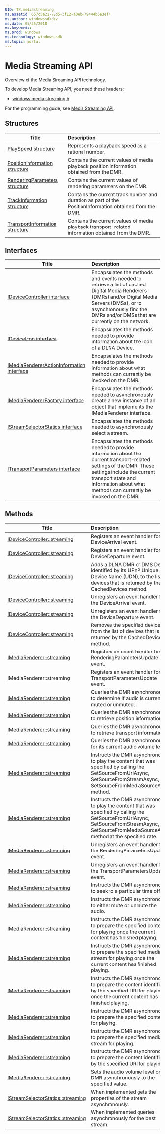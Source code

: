 ```yaml
---
UID: TP:mediastreaming
ms.assetid: 657c5a21-72d5-3f12-a0eb-79444b5e3ef4
ms.author: windowssdkdev
ms.date: 05/25/2018
ms.keywords: 
ms.prod: windows
ms.technology: windows-sdk
ms.topic: portal
---
```


# Media Streaming API



Overview of the Media Streaming API technology.

To develop Media Streaming API, you need these headers:

 * [windows.media.streaming.h](..\windows.media.streaming\index.md)

For the programming guide, see [Media Streaming API](/windows/desktop/mediastreaming).

## Structures

| Title   | Description   |
| ---- |:---- |
| [PlaySpeed structure](..\windows.media.streaming\ns-windows-media-streaming-playspeed.md) | Represents a playback speed as a rational number. |
| [PositionInformation structure](..\windows.media.streaming\ns-windows-media-streaming-positioninformation.md) | Contains the current values of media playback position information obtained from the DMR. |
| [RenderingParameters structure](..\windows.media.streaming\ns-windows-media-streaming-renderingparameters.md) | Contains the current values of rendering parameters on the DMR. |
| [TrackInformation structure](..\windows.media.streaming\ns-windows-media-streaming-trackinformation.md) | Contains the current track number and duration as part of the PositionInformation obtained from the DMR. |
| [TransportInformation structure](..\windows.media.streaming\ns-windows-media-streaming-transportinformation.md) | Contains the current values of media playback transport-related information obtained from the DMR. |

## Interfaces

| Title   | Description   |
| ---- |:---- |
| [IDeviceController interface](..\windows.media.streaming\nn-windows-media-streaming-idevicecontroller.md) | Encapsulates the methods and events needed to retrieve a list of cached Digital Media Renderers (DMRs) and/or Digital Media Servers (DMSs), or to asynchronously find the DMRs and/or DMSs that are currently on the network. |
| [IDeviceIcon interface](..\windows.media.streaming\nn-windows-media-streaming-ideviceicon.md) | Encapsulates the methods needed to provide information about the icon of a DLNA Device. |
| [IMediaRendererActionInformation interface](..\windows.media.streaming\nn-windows-media-streaming-imediarendereractioninformation.md) | Encapsulates the methods needed to provide information about what methods can currently be invoked on the DMR. |
| [IMediaRendererFactory interface](..\windows.media.streaming\nn-windows-media-streaming-imediarendererfactory.md) | Encapsulates the methods needed to asynchronously create a new instance of an object that implements the IMediaRenderer interface. |
| [IStreamSelectorStatics interface](..\windows.media.streaming\nn-windows-media-streaming-istreamselectorstatics.md) | Encapsulates the methods needed to asynchronously select a stream. |
| [ITransportParameters interface](..\windows.media.streaming\nn-windows-media-streaming-itransportparameters.md) | Encapsulates the methods needed to provide information about the current transport-related settings of the DMR. These settings include the current transport state and information about what methods can currently be invoked on the DMR. |

## Methods

| Title   | Description   |
| ---- |:---- |
| [IDeviceController::streaming](..\windows.media.streaming\nf-windows-media-streaming-idevicecontroller-add_devicearrival.md) | Registers an event handler for the DeviceArrival event. |
| [IDeviceController::streaming](..\windows.media.streaming\nf-windows-media-streaming-idevicecontroller-add_devicedeparture.md) | Registers an event handler for the DeviceDeparture event. |
| [IDeviceController::streaming](..\windows.media.streaming\nf-windows-media-streaming-idevicecontroller-adddevice.md) | Adds a DLNA DMR or DMS Device, identified by its UPnP Unique Device Name (UDN), to the list of devices that is returned by the CachedDevices method. |
| [IDeviceController::streaming](..\windows.media.streaming\nf-windows-media-streaming-idevicecontroller-remove_devicearrival.md) | Unregisters an event handler for the DeviceArrival event. |
| [IDeviceController::streaming](..\windows.media.streaming\nf-windows-media-streaming-idevicecontroller-remove_devicedeparture.md) | Unregisters an event handler for the DeviceDeparture event. |
| [IDeviceController::streaming](..\windows.media.streaming\nf-windows-media-streaming-idevicecontroller-removedevice.md) | Removes the specified device from the list of devices that is returned by the CachedDevices method. |
| [IMediaRenderer::streaming](..\windows.media.streaming\nf-windows-media-streaming-imediarenderer-add_renderingparametersupdate.md) | Registers an event handler for the RenderingParametersUpdate event. |
| [IMediaRenderer::streaming](..\windows.media.streaming\nf-windows-media-streaming-imediarenderer-add_transportparametersupdate.md) | Registers an event handler for the TransportParametersUpdate event. |
| [IMediaRenderer::streaming](..\windows.media.streaming\nf-windows-media-streaming-imediarenderer-getmuteasync.md) | Queries the DMR asynchronously to determine if audio is currently muted or unmuted. |
| [IMediaRenderer::streaming](..\windows.media.streaming\nf-windows-media-streaming-imediarenderer-getpositioninformationasync.md) | Queries the DMR asynchronously to retrieve position information. |
| [IMediaRenderer::streaming](..\windows.media.streaming\nf-windows-media-streaming-imediarenderer-gettransportinformationasync.md) | Queries the DMR asynchronously to retrieve transport information. |
| [IMediaRenderer::streaming](..\windows.media.streaming\nf-windows-media-streaming-imediarenderer-getvolumeasync.md) | Queries the DMR asynchronously for its current audio volume level. |
| [IMediaRenderer::streaming](..\windows.media.streaming\nf-windows-media-streaming-imediarenderer-playasync.md) | Instructs the DMR asynchronously to play the content that was specified by calling the SetSourceFromUriAsync, SetSourceFromStreamAsync, or SetSourceFromMediaSourceAsync method. |
| [IMediaRenderer::streaming](..\windows.media.streaming\nf-windows-media-streaming-imediarenderer-playatspeedasync.md) | Instructs the DMR asynchronously to play the content that was specified by calling the SetSourceFromUriAsync, SetSourceFromStreamAsync, or SetSourceFromMediaSourceAsync method at the specified rate. |
| [IMediaRenderer::streaming](..\windows.media.streaming\nf-windows-media-streaming-imediarenderer-remove_renderingparametersupdate.md) | Unregisters an event handler for the RenderingParametersUpdate event. |
| [IMediaRenderer::streaming](..\windows.media.streaming\nf-windows-media-streaming-imediarenderer-remove_transportparametersupdate.md) | Unregisters an event handler for the TransportParametersUpdate event. |
| [IMediaRenderer::streaming](..\windows.media.streaming\nf-windows-media-streaming-imediarenderer-seekasync.md) | Instructs the DMR asynchronously to seek to a particular time offset. |
| [IMediaRenderer::streaming](..\windows.media.streaming\nf-windows-media-streaming-imediarenderer-setmuteasync.md) | Instructs the DMR asynchronously to either mute or unmute the audio. |
| [IMediaRenderer::streaming](..\windows.media.streaming\nf-windows-media-streaming-imediarenderer-setnextsourcefrommediasourceasync.md) | Instructs the DMR asynchronously to prepare the specified content for playing once the current content has finished playing. |
| [IMediaRenderer::streaming](..\windows.media.streaming\nf-windows-media-streaming-imediarenderer-setnextsourcefromstreamasync.md) | Instructs the DMR asynchronously to prepare the specified media stream for playing once the current content has finished playing. |
| [IMediaRenderer::streaming](..\windows.media.streaming\nf-windows-media-streaming-imediarenderer-setnextsourcefromuriasync.md) | Instructs the DMR asynchronously to prepare the content identified by the specified URI for playing once the current content has finished playing. |
| [IMediaRenderer::streaming](..\windows.media.streaming\nf-windows-media-streaming-imediarenderer-setsourcefrommediasourceasync.md) | Instructs the DMR asynchronously to prepare the specified content for playing. |
| [IMediaRenderer::streaming](..\windows.media.streaming\nf-windows-media-streaming-imediarenderer-setsourcefromstreamasync.md) | Instructs the DMR asynchronously to prepare the specified media stream for playing. |
| [IMediaRenderer::streaming](..\windows.media.streaming\nf-windows-media-streaming-imediarenderer-setsourcefromuriasync.md) | Instructs the DMR asynchronously to prepare the content identified by the specified URI for playing. |
| [IMediaRenderer::streaming](..\windows.media.streaming\nf-windows-media-streaming-imediarenderer-setvolumeasync.md) | Sets the audio volume level on the DMR asynchronously to the specified value. |
| [IStreamSelectorStatics::streaming](..\windows.media.streaming\nf-windows-media-streaming-istreamselectorstatics-getstreampropertiesasync.md) | When implemented gets the properties of the stream asynchronously. |
| [IStreamSelectorStatics::streaming](..\windows.media.streaming\nf-windows-media-streaming-istreamselectorstatics-selectbeststreamasync.md) | When implemented queries asynchronously for the best stream. |
